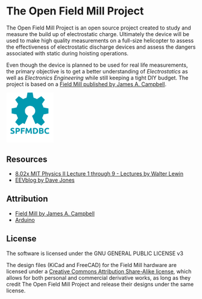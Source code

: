 # The Open Field Mill Project
The Open Field Mill Project is an open source project created to study and
measure the build up of electrostatic charge. Ultimately the device will be
used to make high quality measurements on a full-size helicopter to assess the
effectiveness of electrostatic discharge devices and assess the dangers associated
with static during hoisting operations.

Even though the device is planned to be used for real life measurements, the primary
objective is to get a better understanding of _Electrostatics_ as well as _Electronics Engineering_
while still keeping a tight DIY budget. The project is based
on a [Field Mill published by James A. Campbell](http://www.precisionstrobe.com/jc/fieldmill/fieldmill.html). 

<img src="/oshw.svg" alt="Open Source Hardware" width="25%">

## Resources
* [8.02x MIT Physics II Lecture 1 through 9 - Lectures by Walter Lewin](https://www.youtube.com/watch?v=rtlJoXxlSFE&list=PLyQSN7X0ro2314mKyUiOILaOC2hk6Pc3j)
* [EEVblog by Dave Jones](https://www.eevblog.com/episodes/)

## Attribution
* [Field Mill by James A. Campbell](http://www.precisionstrobe.com/jc/fieldmill/fieldmill.html)
* [Arduino](http://arduino.cc)

## License
The software is licensed under the GNU GENERAL PUBLIC LICENSE v3

The design files (KiCad and FreeCAD) for the Field Mill hardware are licensed
under a [Creative Commons Attribution Share-Alike license](https://creativecommons.org/licenses/by-sa/4.0/), which allows for both
personal and commercial derivative works, as long as they credit The Open Field Mill Project and release their designs under the same license.
